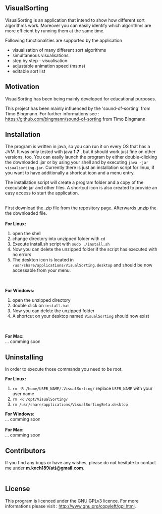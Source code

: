 ## VisualSorting

VisualSorting is an application that intend to show how different 
sort algorithms work. Moreover you can easily identify which algorithms are more efficient
by running them at the same time. 

Following functionalities are supported by the application

<ul>
<li>visualisation of many different sort algorithms</li>
<li>simultaneous visualisations</li>
<li>step by step - visualisation</li>
<li>adjustable animation speed (ms:ns)</li>
<li>editable sort list</li>
</ul>

## Motivation

VisualSorting has been being mainly developed for educational purposes.

This project has been mainly influenced by the 'sound-of-sorting' from Timo Bingmann. 
For further informations see : https://github.com/bingmann/sound-of-sorting from Timo Bingmann. 

## Installation

The program is written in java, so you can run it on every OS that has a JVM.
It was only tested with java <b>1.7</b> , but it should work just fine on other versions, too. You can
easily launch the program by either double-clicking the downloaded .jar or by using your shell and by executing 
`java -jar visualsorting.jar`.
Currently there is just an installation script for linux, if you want to have additionally a shortcut icon and a menu entry.

The installation script will create 
a program folder and a copy of the executable jar and other files. 
A shortcut icon is also created to provide an easy access to start the application.<br /><br />

First download the .zip file from the repository page.
Afterwards unzip the the downloaded file.
<br /><br /><b>For Linux:</b><br />

  1. open the shell
  2. change directory into unzipped folder with `cd`<br />
  3. Execute install.sh script with `sudo ./install.sh`<br />
  4. Now you can delete the unzipped folder if the script has executed with no errors<br />
  5. The deskton icon is located in `/usr/share/applications/VisualSorting.desktop` and should be now accessable from      your menu.

<br /><br /><b>For Windows:</b><br />

  1. open the unzipped directory<br />
  2. double click on `install.bat`<br />
  3. Now you can delete the unzipped folder<br />
  4. A shortcut on your desktop named `VisualSorting` should now exist



<br /><br /><b>For Mac:</b><br />
  ... comming soon


## Uninstalling
In order to execute those commands you need to be root.<br />

<b>For Linux:</b><br />

 1. `rm -R /home/USER_NAME/.VisualSorting/` replace `USER_NAME` with your user name
 2. `rm -R /opt/VisualSorting/`
 3. `rm /usr/share/applications/VisualSortingBeta.desktop`

<b>For Windows:</b><br />
... comming soon
<br /><br /><b>For Mac:</b><br />
... comming soon


## Contributors

If you find any bugs or have any wishes, please do not hesitate to contact me under 
<b>m.koch189(at)@gmail.com</b>. <br /> <br /> 

## License

This program is licenced under the GNU GPLv3 licence. For more informations please visit : <a href="http://www.gnu.org/copyleft/gpl.html">http://www.gnu.org/copyleft/gpl.html</a>.

